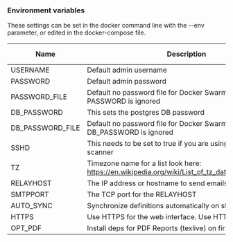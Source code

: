 ### Environment variables

These settings can be set in the docker command line with the --env parameter, or edited in the docker-compose file.

| Name        | Description                                                  | Default Value |
| --------    | ------------------------------------------------------------ | ------------- |
| USERNAME    | Default admin username                                       | admin         |
| PASSWORD    | Default admin password                                       | admin         |
| PASSWORD_FILE    | Default no password file for Docker Swarm Secrets - if set PASSWORD is ignored |          |
| DB_PASSWORD | This sets the postgres DB password                           | random        |
| DB_PASSWORD_FILE | Default no password file for Docker Swarm Secrets - if set DB_PASSWORD is ignored |         |
| SSHD        | This needs to be set to true if you are using the remote scanner    | false         |
| TZ          | Timezone name for a list look here: https://en.wikipedia.org/wiki/List_of_tz_database_time_zones | UTC           |
| RELAYHOST   | The IP address or hostname to send emails through.           | 127.17.0.1|
| SMTPPORT    | The TCP port for the RELAYHOST                               | 25 |
| AUTO_SYNC   | Synchronize definitions automatically on start up            | true |
| HTTPS       | Use HTTPS for the web interface. Use HTTP if false           | true |
| OPT_PDF     | Install deps for PDF Reports (texlive) on firststart         | 0 |
